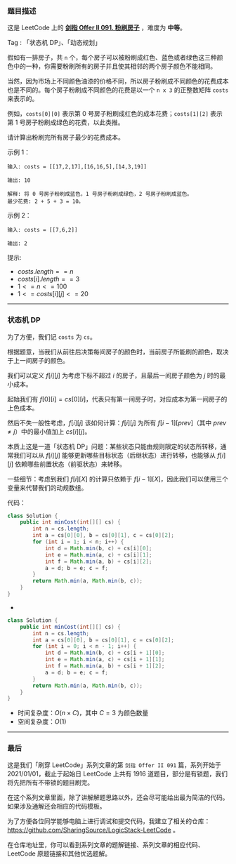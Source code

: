 ### 题目描述

这是 LeetCode 上的 **[剑指 Offer II 091. 粉刷房子](https://leetcode.cn/problems/JEj789/solution/by-ac_oier-6v2v/)** ，难度为 **中等**。

Tag : 「状态机 DP」、「动态规划」



假如有一排房子，共 `n` 个，每个房子可以被粉刷成红色、蓝色或者绿色这三种颜色中的一种，你需要粉刷所有的房子并且使其相邻的两个房子颜色不能相同。

当然，因为市场上不同颜色油漆的价格不同，所以房子粉刷成不同颜色的花费成本也是不同的。每个房子粉刷成不同颜色的花费是以一个 `n x 3` 的正整数矩阵 `costs` 来表示的。

例如，`costs[0][0]` 表示第 $0$ 号房子粉刷成红色的成本花费；`costs[1][2]` 表示第 $1$ 号房子粉刷成绿色的花费，以此类推。

请计算出粉刷完所有房子最少的花费成本。

示例 1：
```
输入: costs = [[17,2,17],[16,16,5],[14,3,19]]

输出: 10

解释: 将 0 号房子粉刷成蓝色，1 号房子粉刷成绿色，2 号房子粉刷成蓝色。
最少花费: 2 + 5 + 3 = 10。
```
示例 2：
```
输入: costs = [[7,6,2]]

输出: 2
```

提示:
* $costs.length == n$
* $costs[i].length == 3$
* $1 <= n <= 100$
* $1 <= costs[i][j] <= 20$

---

### 状态机 DP

为了方便，我们记 `costs` 为 `cs`。

根据题意，当我们从前往后决策每间房子的颜色时，当前房子所能刷的颜色，取决于上一间房子的颜色。

我们可以定义 $f[i][j]$ 为考虑下标不超过 $i$ 的房子，且最后一间房子颜色为 $j$ 时的最小成本。

起始我们有 $f[0][i] = cs[0][i]$，代表只有第一间房子时，对应成本为第一间房子的上色成本。

然后不失一般性考虑，$f[i][j]$ 该如何计算：$f[i][j]$ 为所有 $f[i - 1][prev]$（其中 $prev \neq j$）中的最小值加上 $cs[i][j]$。

本质上这是一道「状态机 DP」问题：某些状态只能由规则限定的状态所转移，通常我们可以从 $f[i][j]$ 能够更新哪些目标状态（后继状态）进行转移，也能够从 $f[i][j]$ 依赖哪些前置状态（前驱状态）来转移。

一些细节：考虑到我们 $f[i][X]$ 的计算只依赖于 $f[i - 1][X]$，因此我们可以使用三个变量来代替我们的动规数组。

代码：
```Java
class Solution {
    public int minCost(int[][] cs) {
        int n = cs.length;
        int a = cs[0][0], b = cs[0][1], c = cs[0][2];
        for (int i = 1; i < n; i++) {
            int d = Math.min(b, c) + cs[i][0];
            int e = Math.min(a, c) + cs[i][1];
            int f = Math.min(a, b) + cs[i][2];
            a = d; b = e; c = f;
        }
        return Math.min(a, Math.min(b, c));
    }
}
```

-

```Java
class Solution {
    public int minCost(int[][] cs) {
        int n = cs.length;
        int a = cs[0][0], b = cs[0][1], c = cs[0][2];
        for (int i = 0; i < n - 1; i++) {
            int d = Math.min(b, c) + cs[i + 1][0];
            int e = Math.min(a, c) + cs[i + 1][1];
            int f = Math.min(a, b) + cs[i + 1][2];
            a = d; b = e; c = f;
        }
        return Math.min(a, Math.min(b, c));
    }
}
```
* 时间复杂度：$O(n \times C)$，其中 $C = 3$ 为颜色数量
* 空间复杂度：$O(1)$

---

### 最后

这是我们「刷穿 LeetCode」系列文章的第 `剑指 Offer II 091` 篇，系列开始于 2021/01/01，截止于起始日 LeetCode 上共有 1916 道题目，部分是有锁题，我们将先把所有不带锁的题目刷完。

在这个系列文章里面，除了讲解解题思路以外，还会尽可能给出最为简洁的代码。如果涉及通解还会相应的代码模板。

为了方便各位同学能够电脑上进行调试和提交代码，我建立了相关的仓库：https://github.com/SharingSource/LogicStack-LeetCode 。

在仓库地址里，你可以看到系列文章的题解链接、系列文章的相应代码、LeetCode 原题链接和其他优选题解。


